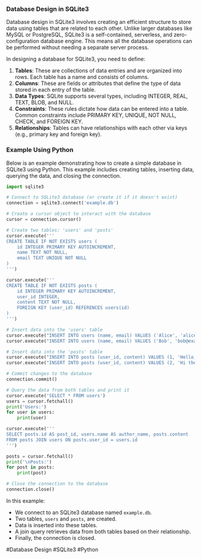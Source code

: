 ### Database Design in SQLite3

Database design in SQLite3 involves creating an efficient structure to store data using tables that are related to each other. Unlike larger databases like MySQL or PostgreSQL, SQLite3 is a self-contained, serverless, and zero-configuration database engine. This means all the database operations can be performed without needing a separate server process.

In designing a database for SQLite3, you need to define:

1. **Tables**: These are collections of data entries and are organized into rows. Each table has a name and consists of columns.
2. **Columns**: These are fields or attributes that define the type of data stored in each entry of the table.
3. **Data Types**: SQLite supports several types, including INTEGER, REAL, TEXT, BLOB, and NULL.
4. **Constraints**: These rules dictate how data can be entered into a table. Common constraints include PRIMARY KEY, UNIQUE, NOT NULL, CHECK, and FOREIGN KEY.
5. **Relationships**: Tables can have relationships with each other via keys (e.g., primary key and foreign key).

### Example Using Python

Below is an example demonstrating how to create a simple database in SQLite3 using Python. This example includes creating tables, inserting data, querying the data, and closing the connection.

```python
import sqlite3

# Connect to SQLite3 database (or create it if it doesn't exist)
connection = sqlite3.connect('example.db')

# Create a cursor object to interact with the database
cursor = connection.cursor()

# Create two tables: 'users' and 'posts'
cursor.execute('''
CREATE TABLE IF NOT EXISTS users (
    id INTEGER PRIMARY KEY AUTOINCREMENT,
    name TEXT NOT NULL,
    email TEXT UNIQUE NOT NULL
)
''')

cursor.execute('''
CREATE TABLE IF NOT EXISTS posts (
    id INTEGER PRIMARY KEY AUTOINCREMENT,
    user_id INTEGER,
    content TEXT NOT NULL,
    FOREIGN KEY (user_id) REFERENCES users(id)
)
''')

# Insert data into the 'users' table
cursor.execute("INSERT INTO users (name, email) VALUES ('Alice', 'alice@example.com')")
cursor.execute("INSERT INTO users (name, email) VALUES ('Bob', 'bob@example.com')")

# Insert data into the 'posts' table
cursor.execute("INSERT INTO posts (user_id, content) VALUES (1, 'Hello, this is Alice!')")
cursor.execute("INSERT INTO posts (user_id, content) VALUES (2, 'Hi there, I am Bob.')")

# Commit changes to the database
connection.commit()

# Query the data from both tables and print it
cursor.execute('SELECT * FROM users')
users = cursor.fetchall()
print('Users:')
for user in users:
    print(user)

cursor.execute('''
SELECT posts.id AS post_id, users.name AS author_name, posts.content 
FROM posts JOIN users ON posts.user_id = users.id
''')

posts = cursor.fetchall()
print('\nPosts:')
for post in posts:
    print(post)

# Close the connection to the database
connection.close()
```

In this example:
- We connect to an SQLite3 database named `example.db`.
- Two tables, `users` and `posts`, are created.
- Data is inserted into these tables.
- A join query retrieves data from both tables based on their relationship.
- Finally, the connection is closed.

#Database Design #SQLite3 #Python